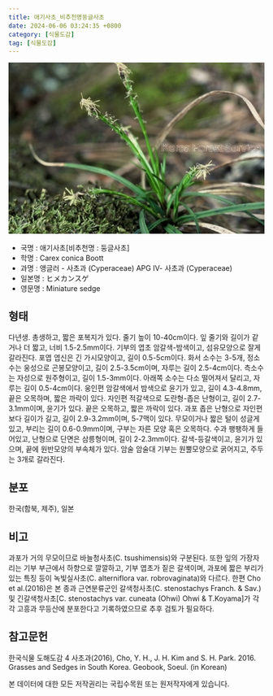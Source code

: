 ```yaml
---
title: 애기사초_비추천명둥글사초
date: 2024-06-06 03:24:35 +0800
category: [식물도감]
tag: [식물도감]
---
```




![애기사초[비추천명 : 둥글사초]](/assets/img/fileUpload/plants/basic/Cyperaceae/Carex/4844/1_th2.JPG)
- 국명 : 애기사초[비추천명 : 둥글사초]
- 학명 : Carex conica Boott
- 과명 : 앵글러 - 사초과 (Cyperaceae) APG Ⅳ- 사초과 (Cyperaceae)
- 일본명 : ヒメカンスゲ
- 영문명 : Miniature sedge


## 형태
다년생. 총생하고, 짧은 포복지가 있다. 줄기 높이 10-40cm이다. 잎 줄기와 길이가 같거나 더 짧고, 너비 1.5-2.5mm이다. 기부의 엽초 암갈색-밤색이고, 섬유모양으로 잘게 갈라진다. 포엽 엽신은 긴 가시모양이고, 길이 0.5-5cm이다. 화서 소수는 3-5개, 정소수는 웅성으로 곤봉모양이고, 길이 2.5-3.5cm이며, 자루는 길이 2.5-4cm이다. 측소수는 자성으로 원주형이고, 길이 1.5-3mm이다. 아래쪽 소수는 다소 떨어져서 달리고, 자루는 길이 0.5-4cm이다. 웅인편 암갈색에서 밤색으로 윤기가 있고, 길이 4.3-4.8mm, 끝은 오목하며, 짧은 까락이 있다. 자인편 적갈색으로 도란형-좁은 난형이고, 길이 2.7-3.1mm이며, 윤기가 있다. 끝은 오목하고, 짧은 까락이 있다. 과포 좁은 난형으로 자인편보다 길이가 길고, 길이 2.9-3.2mm이며, 5-7맥이 있다. 무모이거나 짧은 털이 성글게 있고, 부리는 길이 0.6-0.9mm이며, 구부는 자른 모양 혹은 오목하다. 수과 팽팽하게 들어있고, 난형으로 단면은 삼릉형이며, 길이 2-2.3mm이다. 갈색-등갈색이고, 윤기가 있으며, 끝에 원반모양의 부속체가 있다. 암술 암술대 기부는 원뿔모양으로 굵어지고, 주두는 3개로 갈라진다.
## 분포
한국(함북, 제주), 일본
## 비고
과포가 거의 무모이므로 바늘청사초(C. tsushimensis)와 구분된다. 또한 잎의 가장자리는 기부 부근에서 하향으로 깔깔하고, 기부 엽초가 짙은 갈색이며, 과포에 짧은 부리가 있는 특징 등이 녹빛실사초(C. alterniflora var. robrovaginata)와 다르다. 한편 Cho et al.(2016)은 본 종과 근연분류군인 갈색청사초(C. stenostachys Franch. & Sav.) 및 긴갈색청사초[C. stenostachys var. cuneata (Ohwi) Ohwi & T.Koyama]가 각각 고흥과 무등산에 분포한다고 기록하였으므로 추후 검토가 필요하다.
## 참고문헌
한국식물 도해도감 4 사초과(2016), Cho, Y. H., J. H. Kim and S. H. Park. 2016. Grasses and Sedges in South Korea. Geobook, Soeul. (in Korean)






본 데이터에 대한 모든 저작권리는 국립수목원 또는 원저작자에게 있습니다.
